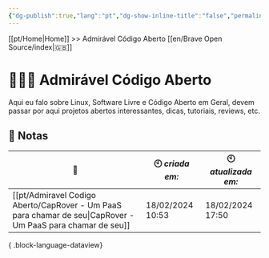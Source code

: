 ```yaml
---
{"dg-publish":true,"lang":"pt","dg-show-inline-title":"false","permalink":"/pt/admiravel-codigo-aberto/index/","dgShowInlineTitle":"false","dgPassFrontmatter":true}
---
```


[[pt/Home\|Home]] >> Admirável Código Aberto [[en/Brave Open Source/index\|🇬🇧]]

# 🧑🏻‍💻 Admirável Código Aberto

Aqui eu falo sobre Linux, Software Livre e Código Aberto em Geral, devem passar por aqui projetos abertos interessantes, dicas, tutoriais, reviews, etc.

## 📒 Notas

| 🔗                                                                                                             | 🕙 *criada em:*  | 🕙 *atualizada em:* |
| -------------------------------------------------------------------------------------------------------------- | ---------------- | ------------------- |
| [[pt/Admiravel Codigo Aberto/CapRover - Um PaaS para chamar de seu\|CapRover - Um PaaS para chamar de seu]] | 18/02/2024 10:53 | 18/02/2024 17:50    |

{ .block-language-dataview}